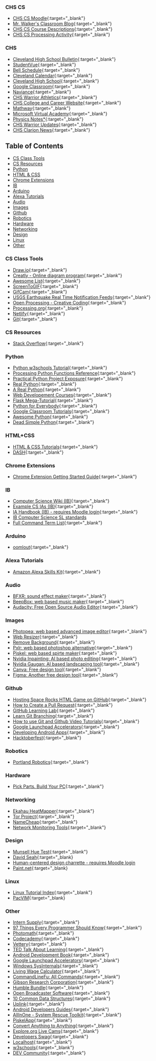 
### CHS CS 
-   [CHS CS Moodle](https://csmoodle.clevelandhighschool.org/){:target="_blank"}
-   [Mr. Walker's Classroom Blog](http://mrwalker.clevelandhighschool.org/){:target="_blank"}
-   [CHS CS Course Descriptions](http://www.clevelandhighschool.org/courses.html){:target="_blank"}
-   [CHS CS Processing Activity](http://processing.clevelandhighschool.org/){:target="_blank"}

### CHS
-   [Cleveland High School Bulletin](https://www.pps.net/Page/8600){:target="_blank"}
-   [StudentVue](https://parent-portland.cascadetech.org/portland/){:target="_blank"}
-   [Bell Schedule](https://www.pps.net/Page/6745){:target="_blank"}
-   [Cleveland Calendar](https://www.pps.net/Page/320#calendar516){:target="_blank"}
-   [Cleveland High School](https://www.pps.net/Domain/109){:target="_blank"}
-   [Google Classroom](https://classroom.google.com/h){:target="_blank"}
-   [Naviance](https://student.naviance.com/cleveland){:target="_blank"}
-   [CHS Warrior Athletics](https://www.clevelandwarriorathletics.com/){:target="_blank"}
-   [CHS College and Career Website](https://clevelandccc.weebly.com/){:target="_blank"}
-   [Mathway](https://www.mathway.com/Algebra){:target="_blank"}
-   [Microsoft Virtual Academy](https://mva.microsoft.com/){:target="_blank"}
-   [Physics Notes*](https://landgreen.github.io/physics/index.html){:target="_blank"}
-   [CHS Warrior Updates](https://www.youtube.com/channel/UC2MSuv8vQe7pbHnY4pdfKqg){:target="_blank"}
-   [CHS Clarion News](https://clevelandclarion.com/){:target="_blank"}

## Table of Contents
-   [CS Class Tools](#CS-Class-Tools)
-   [CS Resources](#CS-Resources)
-   [Python](#Python)
-   [HTML & CSS](#HTML+CSS)
-   [Chrome Extensions](#chrome-extensions)
-   [IB](#IB)
-   [Arduino](#Arduino)
-   [Alexa Tutorials](#Alexa-Tutorials)
-   [Audio](#Audio)
-   [Images](#Images)
-   [Github](#Github)
-   [Robotics](#Robotics)
-   [Hardware](#Hardware)
-   [Networking](#Networking)
-   [Design](#Design)
-   [Linux](#Linux)
-   [Other](#Other)


### CS Class Tools
-   [Draw.io](https://www.draw.io/){:target="_blank"}
-   [Creatly - Online diagram program](https://creately.com/){:target="_blank"}
-   [Awesome List](https://github.com/sindresorhus/awesome){:target="_blank"}
-   [ScreenToGIF](https://www.screentogif.com/){:target="_blank"}
-   [GifCam](http://blog.bahraniapps.com/gifcam/#download){:target="_blank"}
-   [USGS Earthquake Real Time Notification Feeds](https://earthquake.usgs.gov/earthquakes/feed/){:target="_blank"}
-   [Open Processing - Creative Coding](https://www.openprocessing.org/){:target="_blank"}
-   [Processing.org](https://processing.org/){:target="_blank"}
-   [Netlify](https://www.netlify.com){:target="_blank"}
-   [Git](https://git-scm.com/downloads){:target="_blank"}

### CS Resources
-   [Stack Overflow](https://www.stackoverflow.com){:target="_blank"}

### Python 
-   [Python w3schools Tutorial](https://www.w3schools.com/python/default.asp){:target="_blank"}
-   [Processing Python Functions Reference](https://py.processing.org/reference/){:target="_blank"}
-   [Practical Python Project Exposure](https://pythonprogramming.net/){:target="_blank"}
-   [Real Python](https://realpython.com/){:target="_blank"}
-   [A Real Python](https://media1.tenor.com/images/3fe51571ba1477be4d28db4fbb5a0c05/tenor.gif?itemid=6199080){:target="_blank"}
-   [Web Developement Courses](https://www.theodinproject.com/home){:target="_blank"}
-   [Flask Mega-Tutorial](https://blog.miguelgrinberg.com/post/the-flask-mega-tutorial-part-i-hello-world){:target="_blank"}
-   [Python for Everybody](https://www.coursera.org/specializations/python){:target="_blank"}
-   [Google Classroom Tutorials](https://developers.google.com/edu/python/){:target="_blank"}
-   [Awesome Python](https://awesome-python.com/){:target="_blank"}
-   [Dead Simple Python](https://dev.to/codemouse92/introducing-dead-simple-python-563o){:target="_blank"}

### HTML+CSS
-   [HTML & CSS Tutorials](https://www.w3schools.com/html/default.asp){:target="_blank"}
-   [DASH](https://dash.generalassemb.ly/){:target="_blank"}

### Chrome Extensions
-   [Chrome Extension Getting Started Guide](https://developer.chrome.com/extensions/getstarted){:target="_blank"}

### IB
-   [Computer Science Wiki (IB)](https://computersciencewiki.org/index.php/Welcome){:target="_blank"}
-   [Example CS IAs (IB)](https://ibpublishing.ibo.org/live-exist/rest/app/tsm.xql?doc=d_4_comsc_tsm_1201_2_e&part=4&chapter=7){:target="_blank"}
-   [IA Handbook (IB) - requires Moodle login](https://csmoodle.clevelandhighschool.org/pluginfile.php/39/mod_resource/content/2/Computer%20Science%20%20Guide.pdf){:target="_blank"}
-   [IB Computer Science SL standards](https://computersciencewiki.org/index.php/IB_Computer_Science_SL_standards)
-   [Full Command Term List](https://sites.cdnis.edu.hk/school/computerscience/official-ib-documents/glossary-of-command-terms/){:target="_blank"}

### Arduino
-   [oomlout](http://oomlout.com/oom.php/){:target="_blank"}

### Alexa Tutorials
-   [Amazon Alexa Skills Kit](https://developer.amazon.com/alexa-skills-kit){:target="_blank"}
 
### Audio
-   [BFXR: sound effect maker](https://www.bfxr.net/){:target="_blank"}
-   [BeepBox: web based music maker](https://www.beepbox.co){:target="_blank"}
-   [Audacity: Free Open Source Audio Editor](https://www.audacityteam.org/){:target="_blank"}
 
### Images
-   [Photopea: web based advanced image editor](https://www.photopea.com/){:target="_blank"}
-   [Web Resizer](http://webresizer.com/resizer/){:target="_blank"}
-   [Remove Background](https://www.remove.bg/){:target="_blank"}
-   [Pxlr: web based photoshop alternative](https://pixlr.com/editor/){:target="_blank"}
-   [Piskel: web based spirte maker](https://www.piskelapp.com/){:target="_blank"}
-   [Nvidia Inpainting: AI based photo editing](https://www.nvidia.com/research/inpainting/){:target="_blank"}
-   [Nvidia Gaugan: AI based landscaping tool](http://nvidia-research-mingyuliu.com/gaugan/){:target="_blank"}
-   [Canva: Free design tool](https://www.canva.com){:target="_blank"}
-   [Figma: Another free design tool](https://www.figma.com){:target="_blank"}

 
### Github
-   [Hosting Space Rocks HTML Game on GitHub](http://www.clevelandhighschool.org/spacerocks/){:target="_blank"}
-   [How to Create a Pull Request](https://www.digitalocean.com/community/tutorials/how-to-create-a-pull-request-on-github){:target="_blank"}
-   [GitHub Learning Lab](https://lab.github.com/){:target="_blank"}
-   [Learn Git Branching](https://learngitbranching.js.org/){:target="_blank"}
-   [How to use Git and Github Video Tutorials](https://www.youtube.com/playlist?list=PLRqwX-V7Uu6ZF9C0YMKuns9sLDzK6zoiV){:target="_blank"}
-   [Google Launchpad Accelerators](https://developers.google.com/programs/launchpad/accelerators/){:target="_blank"}
-   [Developing Android Apps](https://www.udacity.com/course/new-android-fundamentals--ud851){:target="_blank"}
-   [Hacktoberfest](https://hacktoberfest.digitalocean.com/){:target="_blank"}

### Robotics
-   [Portland Robotics](https://portlandrobotics.org/home.php){:target="_blank"}

### Hardware
-   [Pick Parts. Build Your PC](https://pcpartpicker.com/){:target="_blank"}

### Networking
-   [Ekahau HeatMapper](https://hackaday.com/2009/06/16/ekahau-heatmapper-maps-out-wifi-signals/){:target="_blank"}
-   [Tor Project](https://www.torproject.org/){:target="_blank"}
-   [NameCheap](https://www.namecheap.com/){:target="_blank"}
-   [Network Monitoring Tools](http://nirsoft.net/network_tools.html){:target="_blank"}

### Design
-   [Munsell Hue Test](http://www.colormunki.com/game/huetest_kiosk){:target="_blank"}
-   [David Seah](https://davidseah.com/){:target="_blank}
-   [Human-centered design charrette - requires Moodle login](https://csmoodle.clevelandhighschool.org/pluginfile.php/2570/mod_page/content/45/HCDCharretteSlideDeck.pdf)
-   [Paint.net](https://www.getpaint.net/){:target="_blank}

### Linux
-   [Linux Tutorial Index](http://www.yolinux.com/TUTORIALS/){:target="_blank"}
-   [PacVIM](https://www.ostechnix.com/pacvim-a-cli-game-to-learn-vim-commands/){:target="_blank}

### Other
-   [Intern Supply](https://intern.supply/){:target="_blank"}
-   [97 Things Every Programmer Should Know](https://legacy.gitbook.com/book/97-things-every-x-should-know/97-things-every-programmer-should-know/details){:target="_blank"}
-   [Photomath](https://photomath.net/en/){:target="_blank"}
-   [Codecademy](https://www.codecademy.com/){:target="_blank"}
-   [Vettery](https://www.vettery.com/){:target="_blank"}
-   [TED Talk About Learning](https://www.youtube.com/watch?v=5MgBikgcWnY){:target="_blank"}
-   [Android Development Book](https://www.bignerdranch.com/books/android-programming/){:target="_blank"}
-   [Google Launchpad Accelerators](https://developers.google.com/programs/launchpad/accelerators/){:target="_blank"}
-   [Windows SysInternals](https://docs.microsoft.com/en-us/sysinternals/){:target="_blank"}
-   [Living Wage Calculator](http://livingwage.mit.edu/){:target="_blank"}
-   [CommandLineFu: All Commands](https://www.commandlinefu.com/commands/browse){:target="_blank"}
-   [Gibson Research Corporation](https://www.grc.com/default.htm){:target="_blank"}
-   [Humble Bundle](https://www.humblebundle.com/){:target="_blank"}
-   [Open Broadcaster Software](https://obsproject.com/){:target="_blank"}
-   [10 Common Data Structures](https://medium.freecodecamp.org/10-common-data-structures-explained-with-videos-exercises-aaff6c06fb2b){:target="_blank"}
-   [Uplink](https://www.introversion.co.uk/uplink/){:target="_blank"}
-   [Android Developers Guides](https://developer.android.com/guide/){:target="_blank"}
-   [AllInOne - System Rescue Toolkit](https://paul.is-a-geek.org/aio-srt/){:target="_blank"}
-   [PiskelApp](https://www.piskelapp.com/){:target="_blank"}
-   [Convert Anything to Anything](https://cloudconvert.com/){:target="_blank"}
-   [Explore.org Live Cams](https://explore.org/livecams/explore-all-cams/decorah-eagles){:target="_blank"}
-   [Developers Swag](https://devswag.io/){:target="_blank"}
-   [Localhost](http://localhost/){:target="_blank"}
-   [w3schools](https://www.w3schools.com){:target="_blank"}
-   [DEV Community](https://dev.to/){:target="_blank"}


